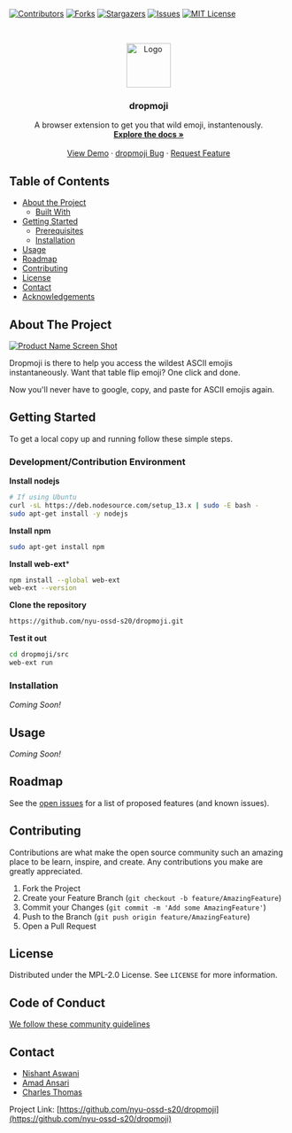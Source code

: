 <!--
*** Thanks for checking out this README Template. If you have a suggestion that would
*** make this better, please fork the dropmoji and create a pull request or simply open
*** an issue with the tag "enhancement".
*** Thanks again! Now go create something AMAZING! :D
***
***
***
*** To avoid retyping too much info. Do a search and replace for the following:
*** nyu-ossd-s20, dropmoji, twitter_handle, email
-->

<!-- PROJECT SHIELDS -->
<!--
*** I'm using markdown "reference style" links for readability.
*** Reference links are enclosed in brackets [ ] instead of parentheses ( ).
*** See the bottom of this document for the declaration of the reference variables
*** for contributors-url, forks-url, etc. This is an optional, concise syntax you may use.
*** https://www.markdownguide.org/basic-syntax/#reference-style-links
-->
[![Contributors][contributors-shield]][contributors-url]
[![Forks][forks-shield]][forks-url]
[![Stargazers][stars-shield]][stars-url]
[![Issues][issues-shield]][issues-url]
[![MIT License][license-shield]][license-url]

<!-- PROJECT LOGO -->
<br />
<p align="center">
  <a href="https://github.com/nyu-ossd-s20/dropmoji">
    <img src="images/logo.png" alt="Logo" width="80" height="80">
  </a>

  <h3 align="center">dropmoji</h3>

  <p align="center">
    A browser extension to get you that wild emoji, instantenously.
    <br />
    <a href="https://github.com/nyu-ossd-s20/dropmoji"><strong>Explore the docs »</strong></a>
    <br />
    <br />
    <a href="https://github.com/nyu-ossd-s20/dropmoji">View Demo</a>
    ·
    <a href="https://github.com/nyu-ossd-s20/dropmoji/issues">dropmoji Bug</a>
    ·
    <a href="https://github.com/nyu-ossd-s20/dropmoji/issues">Request Feature</a>
  </p>
</p>



<!-- TABLE OF CONTENTS -->
## Table of Contents

* [About the Project](#about-the-project)
  * [Built With](#built-with)
* [Getting Started](#getting-started)
  * [Prerequisites](#prerequisites)
  * [Installation](#installation)
* [Usage](#usage)
* [Roadmap](#roadmap)
* [Contributing](#contributing)
* [License](#license)
* [Contact](#contact)
* [Acknowledgements](#acknowledgements)


<!-- ABOUT THE PROJECT -->
## About The Project

[![Product Name Screen Shot][product-screenshot]](https://example.com)

Dropmoji is there to help you access the wildest ASCII emojis instantaneously. Want that table flip emoji? One click and done.

Now you'll never have to google, copy, and paste for ASCII emojis again.

<!-- ### Built With

* []()
* []()
* []() -->

<!-- GETTING STARTED -->
## Getting Started

To get a local copy up and running follow these simple steps.

### Development/Contribution Environment

**Install nodejs**
```sh
# If using Ubuntu
curl -sL https://deb.nodesource.com/setup_13.x | sudo -E bash -
sudo apt-get install -y nodejs
```
**Install npm**
```sh
sudo apt-get install npm
```
**Install web-ext***
```sh
npm install --global web-ext
web-ext --version
```
**Clone the repository**
```sh
https://github.com/nyu-ossd-s20/dropmoji.git
```

**Test it out**
```sh
cd dropmoji/src
web-ext run
```

### Installation

_Coming Soon!_

<!-- USAGE EXAMPLES -->
## Usage

_Coming Soon!_

<!-- ROADMAP -->
## Roadmap

See the [open issues](https://github.com/nyu-ossd-s20/dropmoji/issues) for a list of proposed features (and known issues).

<!-- CONTRIBUTING -->
## Contributing

Contributions are what make the open source community such an amazing place to be learn, inspire, and create. Any contributions you make are greatly appreciated.

1. Fork the Project
2. Create your Feature Branch (`git checkout -b feature/AmazingFeature`)
3. Commit your Changes (`git commit -m 'Add some AmazingFeature'`)
4. Push to the Branch (`git push origin feature/AmazingFeature`)
5. Open a Pull Request


<!-- LICENSE -->
## License

Distributed under the MPL-2.0 License. See `LICENSE` for more information.

<!-- CODE OF CONDUCT -->
## Code of Conduct

[We follow these community guidelines](https://www.mozilla.org/en-US/about/governance/policies/participation/)

<!-- CONTACT -->
## Contact

* [Nishant Aswani](https://github.com/niniack)
* [Amad Ansari](https://github.com/amad-a)
* [Charles Thomas](https://github.com/Charleshthomasiii)

Project Link: [https://github.com/nyu-ossd-s20/dropmoji](https://github.com/nyu-ossd-s20/dropmoji)

<!-- ACKNOWLEDGEMENTS -->
<!-- ## Acknowledgements

* []()
* []()
* []() -->

<!-- MARKDOWN LINKS & IMAGES -->
<!-- https://www.markdownguide.org/basic-syntax/#reference-style-links -->
[contributors-shield]: https://img.shields.io/github/contributors/nyu-ossd-s20/dropmoji.svg?style=flat-square
[contributors-url]: https://github.com/nyu-ossd-s20/dropmoji/graphs/contributors
[forks-shield]: https://img.shields.io/github/forks/nyu-ossd-s20/dropmoji.svg?style=flat-square
[forks-url]: https://github.com/nyu-ossd-s20/dropmoji/network/members
[stars-shield]: https://img.shields.io/github/stars/nyu-ossd-s20/dropmoji.svg?style=flat-square
[stars-url]:https://github.com/nyu-ossd-s20/dropmoji/stargazers
[issues-shield]: https://img.shields.io/github/issues/nyu-ossd-s20/dropmoji.svg?style=flat-square
[issues-url]: https://github.com/nyu-ossd-s20/dropmoji/issues
[license-shield]: https://img.shields.io/github/license/nyu-ossd-s20/dropmoji.svg?style=flat-square
[license-url]: https://github.com/nyu-ossd-s20/dropmoji/blob/master/LICENSE
[product-screenshot]: images/screenshot.png
